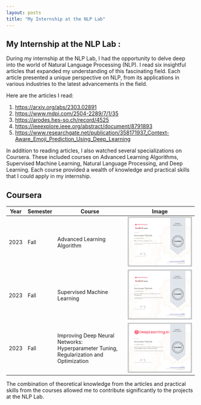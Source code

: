 ```yaml
---
layout: posts
title: "My Internship at the NLP Lab"
---
```

## My Internship at the NLP Lab :

During my internship at the NLP Lab, I had the opportunity to delve deep into the world of Natural Language Processing (NLP). I read six insightful articles that expanded my understanding of this fascinating field. Each article presented a unique perspective on NLP, from its applications in various industries to the latest advancements in the field.

Here are the articles I read:

1. https://arxiv.org/abs/2303.02891
2. https://www.mdpi.com/2504-2289/7/1/35
3. https://arodes.hes-so.ch/record/4525
4. https://ieeexplore.ieee.org/abstract/document/8791893
5. https://www.researchgate.net/publication/358171937_Context-Aware_Emoji_Prediction_Using_Deep_Learning

In addition to reading articles, I also watched several specializations on Coursera. These included courses on Advanced Learning Algorithms, Supervised Machine Learning, Natural Language Processing, and Deep Learning. Each course provided a wealth of knowledge and practical skills that I could apply in my internship.


## Coursera

| Year | Semester | Course | Image |
| ---- | -------- | ------ | ----- |
| 2023 | Fall     | Advanced Learning Algorithm | [![name](../assets/images/Coursera_Advanced.jpg)](https://www.coursera.org/account/accomplishments/verify/BQABHRBCJBL7) |
| 2023 | Fall     | Supervised Machine Learning | [![name](../assets/images/Coursera_Supervised.jpg)](https://www.coursera.org/account/accomplishments/verify/Y7Q6Z4BBK9AT) | |
| 2023 | Fall     | Improving Deep Neural Networks: Hyperparameter Tuning, Regularization and Optimization | [![name](../assets/images/coursera_improvingmodels.jpg)](https://www.coursera.org/account/accomplishments/verify/5884LQ6BY6ZL) |



The combination of theoretical knowledge from the articles and practical skills from the courses allowed me to contribute significantly to the projects at the NLP Lab.
